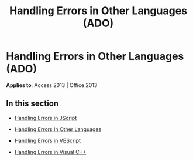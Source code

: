 ﻿---
title: Handling Errors in Other Languages (ADO)
TOCTitle: Handling Errors in Other Languages
ms:assetid: e3a145a2-0d5d-4f95-bb9f-0313592c8e42
ms:mtpsurl: https://msdn.microsoft.com/en-us/library/JJ250159(v=office.15)
ms:contentKeyID: 48548319
ms.date: 09/18/2015
mtps_version: v=office.15
---

# Handling Errors in Other Languages (ADO)


**Applies to**: Access 2013 | Office 2013

## In this section

  - [Handling Errors in JScript](handling-errors-in-jscript.md)

  - [Handling Errors In Other Languages](handling-errors-in-other-languages.md)

  - [Handling Errors in VBScript](handling-errors-in-vbscript.md)

  - [Handling Errors in Visual C++](handling-errors-in-visual-c.md)


